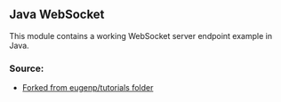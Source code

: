 ## Java WebSocket

This module contains a working WebSocket server endpoint example in Java.

### Source:

- [Forked from eugenp/tutorials folder](https://github.com/eugenp/tutorials/tree/master/java-websocket)
